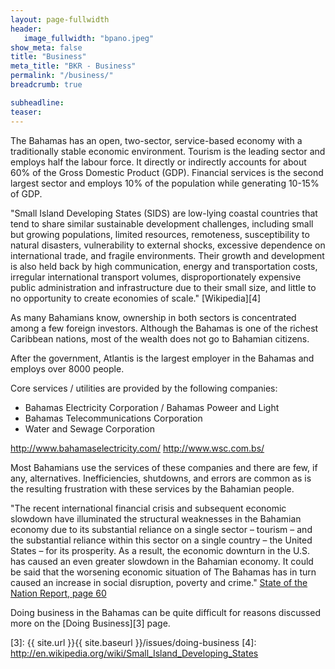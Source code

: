 ```yaml
---
layout: page-fullwidth
header:
   image_fullwidth: "bpano.jpeg"
show_meta: false
title: "Business"
meta_title: "BKR - Business"
permalink: "/business/"
breadcrumb: true

subheadline: 
teaser:
---
```

>
The Bahamas has an open, two-sector, service-based economy with a traditionally stable economic environment. Tourism is the leading sector and employs half the labour force. It directly or indirectly accounts for about 60% of the Gross Domestic Product (GDP). Financial services is the second largest sector and employs 10% of the population while generating 10-15% of GDP.

"Small Island Developing States (SIDS) are low-lying coastal countries that tend to share similar sustainable development challenges, including small but growing populations, limited resources, remoteness, susceptibility to natural disasters, vulnerability to external shocks, excessive dependence on international trade, and fragile environments. Their growth and development is also held back by high communication, energy and transportation costs, irregular international transport volumes, disproportionately expensive public administration and infrastructure due to their small size, and little to no opportunity to create economies of scale."
[Wikipedia][4]

As many Bahamians know, ownership in both sectors is concentrated among a few foreign investors. Although the Bahamas is one of the richest Caribbean nations, most of the wealth does not go to Bahamian citizens.

After the government, Atlantis is the largest employer in the Bahamas and employs over 8000 people.

Core services / utilities are provided by the following companies:
* Bahamas Electricity Corporation / Bahamas Poweer and Light
* Bahamas Telecommunications Corporation
* Water and Sewage Corporation

http://www.bahamaselectricity.com/
http://www.wsc.com.bs/

Most Bahamians use the services of these companies and there are few, if any, alternatives. Inefficiencies, shutdowns, and errors are common as is the resulting frustration with these services by the Bahamian people.

"The recent international financial crisis and subsequent economic slowdown have illuminated the structural weaknesses in the Bahamian economy due to its substantial reliance on a single sector – tourism – and the substantial reliance within this sector on a single country – the United States – for its prosperity. As a result, the economic downturn in the U.S. has caused an even greater slowdown in the Bahamian economy. It could be said that the worsening economic situation of The Bahamas has in turn caused an increase in social disruption, poverty and crime." [State of the Nation Report, page 60][1]

Doing business in the Bahamas can be quite difficult for reasons discussed more on the [Doing Business][3] page.

[1]: http://www.vision2040bahamas.org/media/uploads/State_of_the_Nation_Summary_Report.pdf
[2]: http://competecaribbean.org/wp-content/uploads/2015/02/2014-The-Bahamas-Private-Sector-Assessment-Report.pdf
[3]: {{ site.url }}{{ site.baseurl }}/issues/doing-business
[4]: http://en.wikipedia.org/wiki/Small_Island_Developing_States